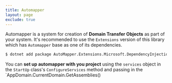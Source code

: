 ```yaml
---
title: Automapper
layout: page
exclude: true
---
```


Automapper is a system for creation of **Domain Transfer Objects** as part of your system. It's recommended to use the `Extensions` version of this library which has `Automapper` base as one of its dependencies.
```bash
$ dotnet add package AutoMapper.Extensions.Microsoft.DependencyInjection
```

You can **set up automapper with you project** using the `services` object in the `StartUp` class's `ConfigureServices` method and passing in the `AppDomain.CurrentDomain.GetAssemblies()

<!--stackedit_data:
eyJoaXN0b3J5IjpbMTg4MjcwMjcyMCwtMTgzODU0OTk2MV19
-->